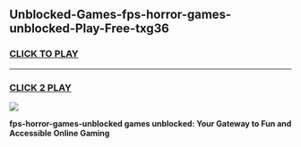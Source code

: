 
## Unblocked-Games-fps-horror-games-unblocked-Play-Free-txg36
<h3>
<a href="https://premium76.site?title=fps-horror-games-unblocked&ref=21A">CLICK TO PLAY</a></h3>
<hr>

<h3>
<a href="https://premium76.site?title=fps-horror-games-unblocked&ref=21A">CLICK 2 PLAY</a>
  
</h3>

<a href="https://premium76.site?title=fps-horror-games-unblocked&ref=21A"><img src="https://clearcache.store/games.png"></a>


**fps-horror-games-unblocked games unblocked: Your Gateway to Fun and Accessible Online Gaming**
